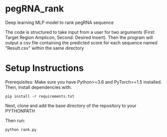 # pegRNA_rank
Deep learning MLP model to rank pegRNA sequence

The code is structured to take input from a user for two arguments (First: Target Region Amplicon, Second: Desired Insert). Then the program will output a csv file containing the predicted score for each sequence named "Result.csv" within the same directory

# Setup Instructions
Prerequisites: Make sure you have Python>=3.6 and PyTorch>=1.5 installed. Then, install dependencies with:
```
pip install -r requirements.txt

```

Next, clone and add the base directory of the repository to your PYTHONPATH

Then run:
```
python rank.py
```

